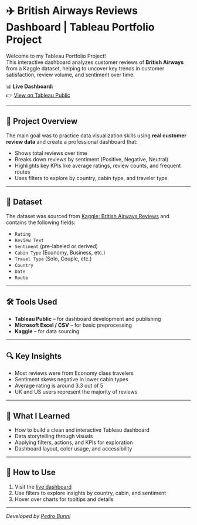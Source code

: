 # ✈️ British Airways Reviews Dashboard | Tableau Portfolio Project

Welcome to my Tableau Portfolio Project!  
This interactive dashboard analyzes customer reviews of **British Airways** from a Kaggle dataset, helping to uncover key trends in customer satisfaction, review volume, and sentiment over time.

📊 **Live Dashboard:**  
👉 [View on Tableau Public](https://public.tableau.com/views/BritishAirwaysReviews_17485885222310/BritishAirwaysReviewDashboard)

---

## 📌 Project Overview

The main goal was to practice data visualization skills using **real customer review data** and create a professional dashboard that:

- Shows total reviews over time
- Breaks down reviews by sentiment (Positive, Negative, Neutral)
- Highlights key KPIs like average ratings, review counts, and frequent routes
- Uses filters to explore by country, cabin type, and traveler type

---

## 📁 Dataset

The dataset was sourced from [Kaggle: British Airways Reviews](https://www.kaggle.com/datasets) and contains the following fields:

- `Rating`
- `Review Text`
- `Sentiment` (pre-labeled or derived)
- `Cabin Type` (Economy, Business, etc.)
- `Travel Type` (Solo, Couple, etc.)
- `Country`
- `Date`
- `Route`

---

## 🛠️ Tools Used

- **Tableau Public** – for dashboard development and publishing  
- **Microsoft Excel / CSV** – for basic preprocessing  
- **Kaggle** – for data sourcing  

---

## 🔍 Key Insights

- Most reviews were from Economy class travelers
- Sentiment skews negative in lower cabin types
- Average rating is around 3.3 out of 5
- UK and US users represent the majority of reviews

---

## 🧠 What I Learned

- How to build a clean and interactive Tableau dashboard
- Data storytelling through visuals
- Applying filters, actions, and KPIs for exploration
- Dashboard layout, color usage, and accessibility

---

## 📌 How to Use

1. Visit the [live dashboard](https://public.tableau.com/views/BritishAirwaysReviews_17485885222310/BritishAirwaysReviewDashboard)
2. Use filters to explore insights by country, cabin, and sentiment
3. Hover over charts for tooltips and details

---

*Developed by [Pedro Burini](https://github.com/pedroburini)*
